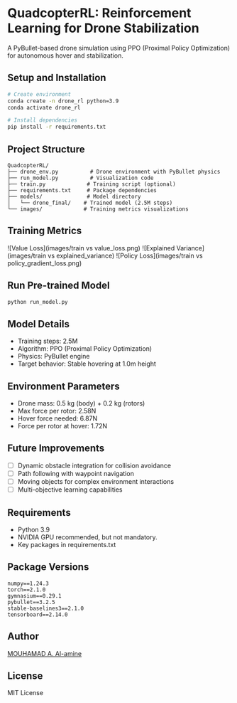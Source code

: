 # QuadcopterRL: Reinforcement Learning for Drone Stabilization

A PyBullet-based drone simulation using PPO (Proximal Policy Optimization) for autonomous hover and stabilization.

## Setup and Installation

```bash
# Create environment
conda create -n drone_rl python=3.9
conda activate drone_rl

# Install dependencies
pip install -r requirements.txt
```

## Project Structure
```
QuadcopterRL/
├── drone_env.py          # Drone environment with PyBullet physics
├── run_model.py          # Visualization code
├── train.py             # Training script (optional)
├── requirements.txt     # Package dependencies
├── models/              # Model directory
│   └── drone_final/    # Trained model (2.5M steps)
└── images/             # Training metrics visualizations
```

## Training Metrics
![Value Loss](images/train vs value_loss.png)
![Explained Variance](images/train vs explained_variance)
![Policy Loss](images/train vs policy_gradient_loss.png)

## Run Pre-trained Model
```bash
python run_model.py
```

## Model Details
- Training steps: 2.5M
- Algorithm: PPO (Proximal Policy Optimization)
- Physics: PyBullet engine
- Target behavior: Stable hovering at 1.0m height

## Environment Parameters
- Drone mass: 0.5 kg (body) + 0.2 kg (rotors)
- Max force per rotor: 2.58N
- Hover force needed: 6.87N
- Force per rotor at hover: 1.72N

## Future Improvements
- [ ] Dynamic obstacle integration for collision avoidance
- [ ] Path following with waypoint navigation
- [ ] Moving objects for complex environment interactions
- [ ] Multi-objective learning capabilities

## Requirements
- Python 3.9
- NVIDIA GPU recommended, but not mandatory.
- Key packages in requirements.txt

## Package Versions
```
numpy==1.24.3
torch==2.1.0
gymnasium==0.29.1
pybullet==3.2.5
stable-baselines3==2.1.0
tensorboard==2.14.0
```

## Author
[MOUHAMAD A. Al-amine](https://github.com/alaminerca)

## License
MIT License
